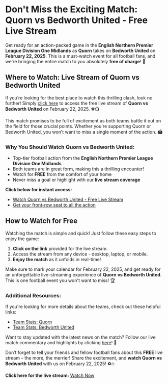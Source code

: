 # Don't Miss the Exciting Match: Quorn vs Bedworth United - Free Live Stream

Get ready for an action-packed game in the **English Northern Premier League Division One Midlands** as **Quorn** takes on **Bedworth United** on **February 22, 2025**. This is a must-watch event for all football fans, and we're bringing the entire match to you absolutely **free of charge**! 🎉

## Where to Watch: Live Stream of Quorn vs Bedworth United

If you’re looking for the best place to watch this thrilling clash, look no further! Simply [click here](https://tinyurl.com/livestreamfreeo?st=Quorn+vs+Bedworth+United&si=gh) to access the free live stream of **Quorn vs Bedworth United** on February 22, 2025. ⚽📺

This match promises to be full of excitement as both teams battle it out on the field for those crucial points. Whether you're supporting Quorn or Bedworth United, you won’t want to miss a single moment of the action. 🏟️

### Why You Should Watch Quorn vs Bedworth United:

- Top-tier football action from the **English Northern Premier League Division One Midlands**
- Both teams are in great form, making this a thrilling encounter!
- Watch for **FREE** from the comfort of your home
- Never miss a goal or highlight with our **live stream coverage**

**Click below for instant access:**

- [Watch Quorn vs Bedworth United - Free Live Stream](https://tinyurl.com/livestreamfreeo?st=Quorn+vs+Bedworth+United&si=gh)
- [Get your front-row seat to all the action](https://tinyurl.com/livestreamfreeo?st=Quorn+vs+Bedworth+United&si=gh)

## How to Watch for Free

Watching the match is simple and quick! Just follow these easy steps to enjoy the game:

1. **Click on the link** provided for the live stream.
2. Access the stream from any device - desktop, laptop, or mobile.
3. **Enjoy the match** as it unfolds in real-time!

Make sure to mark your calendar for February 22, 2025, and get ready for an unforgettable live-streaming experience of **Quorn vs Bedworth United**. This is one football event you won't want to miss! 🏆

### Additional Resources:

If you're looking for more details about the teams, check out these helpful links:

- [Team Stats: Quorn](https://tinyurl.com/livestreamfreeo?st=Quorn+vs+Bedworth+United&si=gh)
- [Team Stats: Bedworth United](https://tinyurl.com/livestreamfreeo?st=Quorn+vs+Bedworth+United&si=gh)

Want to stay updated with the latest news on the match? Follow our live match commentary and highlights by clicking [here](https://tinyurl.com/livestreamfreeo?st=Quorn+vs+Bedworth+United&si=gh)! 🎥

Don’t forget to tell your friends and fellow football fans about this **FREE** live stream – the more, the merrier! Share the excitement, and **watch Quorn vs Bedworth United** with us on February 22, 2025! ⚽🔥

**Click here for the live stream:** [Watch Now](https://tinyurl.com/livestreamfreeo?st=Quorn+vs+Bedworth+United&si=gh)
